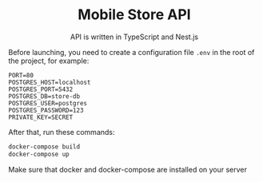 <div align="center">
<h1>Mobile Store API</h1>
<p>API is written in TypeScript and Nest.js</p>
</div>

Before launching, you need to create a configuration file `.env` in the root of the project, for example:

```env
PORT=80
POSTGRES_HOST=localhost
POSTGRES_PORT=5432
POSTGRES_DB=store-db
POSTGRES_USER=postgres
POSTGRES_PASSWORD=123
PRIVATE_KEY=SECRET
```

After that, run these commands:

```bash
docker-compose build
docker-compose up
```

Make sure that doсker and docker-compose are installed on your server

